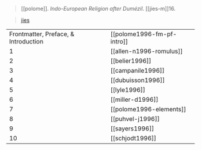 > [[polome]]. *Indo-European Religion after Dumézil*. [[jies-m]]16.

> [jies](https://www.jies.org/DOCS/monojpgs/Mon16.html)

|||
|-|-|
Frontmatter, Preface,  & Introduction | [[polome1996-fm-pf-intro]]
1 | [[allen-n1996-romulus]]
2 | [[belier1996]]
3 | [[campanile1996]]
4 | [[dubuisson1996]]
5 | [[lyle1996]]
6 | [[miller-d1996]]
7 | [[polome1996-elements]]
8 | [[puhvel-j1996]]
9 | [[sayers1996]]
10 | [[schjodt1996]]